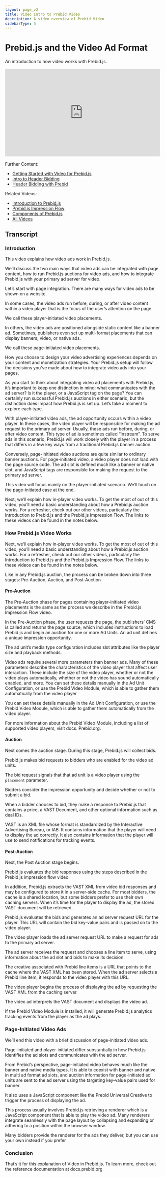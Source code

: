 ```yaml
---
layout: page_v2
title: Video Intro to Prebid Video
description: A video overview of Prebid Video
sidebarType: 5
---
```


# Prebid.js and the Video Ad Format

An introduction to how video works with Prebid.js.

<div style="padding:56.25% 0 0 0;margin: 1rem 0;position:relative;"><iframe src="https://player.vimeo.com/video/871606980?h=b9cc10dccf&amp;badge=0&amp;autopause=0&amp;player_id=0&amp;app_id=58479" frameborder="0" allow="autoplay; fullscreen; picture-in-picture" style="position:absolute;top:0;left:0;width:100%;height:100%;" title="3.2 Video in Prebid 2023-12-20"></iframe></div><script src="https://player.vimeo.com/api/player.js"></script>

<p/>
Further Content:

- [Getting Started with Video for Prebid.js](/prebid-video/video-getting-started.html)
- [Intro to Header Bidding](/overview/intro-to-header-bidding.html)
- [Header Bidding with Prebid](/overview/intro.html#header-bidding-with-prebid)

Related Videos:

- [Introduction to Prebid.js](/prebid/prebidjs-video.html)
- [Prebid.js Impression Flow](/prebid/prebidjs-flow-video.html)
- [Components of Prebid.js](/prebid/prebidjs-components-video.html)
- [All Videos](/overview/all-videos.html)

## Transcript

### Introduction

This video explains how video ads work in Prebid.js. 

We’ll discuss the two main ways that video ads can be integrated with page content, how to run Prebid.js auctions for video ads, and how to integrate Prebid.js with your primary ad server for video.

Let’s start with page integration. There are many ways for video ads to be shown on a website. 

In some cases, the video ads run before, during, or after video content within a video player that is the focus of the user’s attention on the page.

We call these player-initiated video placements.

In others, the video ads are positioned alongside static content like a banner ad. Sometimes, publishers even set up multi-format placements that can display banners, video, or native ads.

We call these page-initiated video placements.

How you choose to design your video advertising experiences depends on your content and monetization strategies. Your Prebid.js setup will follow the decisions you’ve made about how to integrate video ads into your pages.

As you start to think about integrating video ad placements with Prebid.js, it’s important to keep one distinction in mind: what communicates with the ad server? Is it the player, or a JavaScript tag on the page? You can certainly run successful Prebid.js auctions in either scenario, but the distinction does impact how Prebid.js is set up. Let’s take a moment to explore each type.

With player-initiated video ads, the ad opportunity occurs within a video player. In these cases, the video player will be responsible for making the ad request to the primary ad server. Usually, these ads run before, during, or after video content. This type of ad is sometimes called “instream”. To serve ads in this scenario, Prebid.js will work closely with the player in a process that differs in a few key ways from a traditional Prebid.js banner auction.

Conversely, page-initiated video auctions are quite similar to ordinary banner auctions. For page-initiated video, a video player does not load with the page source code. The ad slot is defined much like a banner or native slot, and JavaScript tags are responsible for making the request to the primary ad server. 

This video will focus mainly on the player-initiated scenario. We’ll touch on the page-initiated case at the end.

Next, we’ll explain how in-player video works. To get the most of out of this video, you’ll need a basic understanding about how a Prebid.js auction works. For a refresher, check out our other videos, particularly the Introduction to Prebid.js and the Prebid.js Impression Flow. The links to these videos can be found in the notes below.

### How Prebid.js Video Works

Next, we’ll explain how in-player video works. To get the most of out of this video, you’ll need a basic understanding about how a Prebid.js auction works. For a refresher, check out our other videos, particularly the Introduction to Prebid.js and the Prebid.js Impression Flow. The links to these videos can be found in the notes below.

Like in any Prebid.js auction, the process can be broken down into three stages: Pre-Auction, Auction, and Post-Auction

#### Pre-Auction

The Pre-Auction phase for pages containing player-initiated video placements is the same as the process we describe in the Prebid.js Impression Flow video. 

In the Pre-Auction phase, the user requests the page, the publishers’ CMS is called and returns the page source, which includes instructions to load Prebid.js and begin an auction for one or more Ad Units. An ad unit defines a unique impression opportunity. 

The ad unit’s media type configuration includes slot attributes like the player size and playback methods.

Video ads require several more parameters than banner ads. Many of these parameters describe the characteristics of the video player that affect user interaction. These include the size of the video player, whether or not the video plays automatically, whether or not the video has sound automatically enabled, and more. You can set these details manually in the Ad Unit Configuration, or use the Prebid Video Module, which is able to gather them automatically from the video player

You can set these details manually in the Ad Unit Configuration, or use the Prebid Video Module, which is able to gather them automatically from the video player.

For more information about the Prebid Video Module, including a list of supported video players, visit docs. Prebid.org.

#### Auction

Next comes the auction stage. During this stage, Prebid.js will collect bids.

Prebid.js makes bid requests to bidders who are enabled for the video ad units.

The bid request signals that that ad unit is a video player using the `placement` parameter.

Bidders consider the impression opportunity and decide whether or not to submit a bid.

When a bidder chooses to bid, they make a response to Prebid.js that contains a price, a VAST Document, and other optional information such as deal IDs. 

VAST is an XML file whose format is standardized by the Interactive Advertising Bureau, or IAB. It contains information that the player will need to display the ad correctly. It also contains information that the player will use to send notifications for tracking events. 

#### Post-Auction

Next, the Post Auction stage begins.

Prebid.js evaluates the bid responses using the steps described in the Prebid.js impression flow video. 

In addition, Prebid.js extracts the VAST XML from video bid responses and may be configured to store it in a server-side cache. For most bidders, the cache is a shared location, but some bidders prefer to use their own caching servers. When it’s time for the player to display the ad, the stored VAST document will be retrieved.

Prebid.js evaluates the bids and generates an ad server request URL for the player. This URL will contain the bid key-value pairs and is passed on to the video player.

The video player loads the ad server request URL to make a request for ads to the primary ad server.

The ad server receives the request and chooses a line item to serve, using information about the ad slot and bids to make its decision.

The creative associated with Prebid line items is a URL that points to the cache where the VAST XML has been stored. When the ad server selects a Prebid line item, it responds to the video player with this URL.

The video player begins the process of displaying the ad by requesting the VAST XML from the caching server. 

The video ad interprets the VAST document and displays the video ad.

If the Prebid Video Module is installed, it will generate Prebid.js analytics tracking events from the player as the ad plays.

### Page-Initiated Video Ads

We’ll end this video with a brief discussion of page-initiated video ads.

Page-initiated and player-initiated differ substantially in how Prebid.js identifies the ad slots and communicates with the ad server. 

From Prebid’s perspective, page-initiated video behaves much like the banner and native media types. It is able to coexist with banner and native in multi ad format ad slots, and auction information for page-initiated ad units are sent to the ad server using the targeting key-value pairs used for banner.

It also uses a JavaScript component like the Prebid Universal Creative to trigger the process of displaying the ad.

This process usually involves Prebid.js retrieving a renderer which is a JavaScript component that is able to play the video ad. Many renderers integrate seamlessly with the page layout by collapsing and expanding or adhering to a position within the browser window. 

Many bidders provide the renderer for the ads they deliver, but you can use your own instead if you prefer

### Conclusion

That’s it for this explanation of Video in Prebid.js. To learn more, check out the reference documentation at docs.prebid.org
